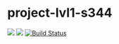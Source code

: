 # project-lvl1-s344
<a href="https://codeclimate.com/github/MolchanovVadim/project-lvl1-s344/maintainability"><img src="https://api.codeclimate.com/v1/badges/ccb9f294c0196e90caca/maintainability" /></a>
<a href="https://codeclimate.com/github/MolchanovVadim/project-lvl1-s344/test_coverage"><img src="https://api.codeclimate.com/v1/badges/ccb9f294c0196e90caca/test_coverage" /></a>
[![Build Status](https://travis-ci.org/MolchanovVadim/project-lvl1-s344.svg?branch=master)](https://travis-ci.org/MolchanovVadim/project-lvl1-s344)
